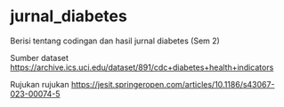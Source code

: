 # jurnal_diabetes
Berisi tentang codingan dan hasil jurnal diabetes (Sem 2)

Sumber dataset https://archive.ics.uci.edu/dataset/891/cdc+diabetes+health+indicators

Rujukan rujukan https://jesit.springeropen.com/articles/10.1186/s43067-023-00074-5
